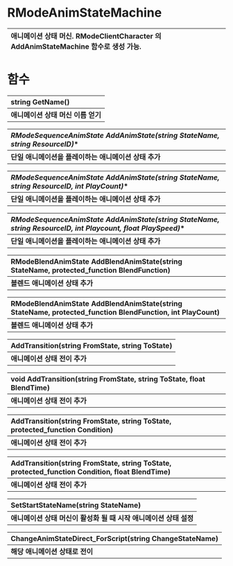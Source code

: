 # **RModeAnimStateMachine**

| **애니메이션 상태 머신. RModeClientCharacter 의 AddAnimStateMachine 함수로 생성 가능.** |
| :--- |
# **함수**

| **string GetName()** |
| :--- |
| **애니메이션 상태 머신 이름 얻기** |

| **RModeSequenceAnimState* AddAnimState(string StateName, string ResourceID)** |
| :--- |
| **단일 애니메이션을 플레이하는 애니메이션 상태 추가** |

| **RModeSequenceAnimState* AddAnimState(string StateName, string ResourceID, int PlayCount)** |
| :--- |
| **단일 애니메이션을 플레이하는 애니메이션 상태 추가** |

| **RModeSequenceAnimState* AddAnimState(string StateName, string ResourceID, int Playcount, float PlaySpeed)** |
| :--- |
| **단일 애니메이션을 플레이하는 애니메이션 상태 추가** |

| **RModeBlendAnimState AddBlendAnimState(string StateName, protected_function BlendFunction)** |
| :--- |
| **블렌드 애니메이션 상태 추가** |

| **RModeBlendAnimState AddBlendAnimState(string StateName, protected_function BlendFunction, int PlayCount)** |
| :--- |
| **블렌드 애니메이션 상태 추가** |

| **AddTransition(string FromState, string ToState)** |
| :--- |
| **애니메이션 상태 전이 추가** |

| **void AddTransition(string FromState, string ToState, float BlendTime)** |
| :--- |
| **애니메이션 상태 전이 추가** |

| **AddTransition(string FromState, string ToState, protected_function Condition)** |
| :--- |
| **애니메이션 상태 전이 추가** |

| **AddTransition(string FromState, string ToState, protected_function Condition, float BlendTime)** |
| :--- |
| **애니메이션 상태 전이 추가** |

| **SetStartStateName(string StateName)** |
| :--- |
| **애니메이션 상태 머신이 활성화 될 때 시작 애니메이션 상태 설정** |

| **ChangeAnimStateDirect_ForScript(string ChangeStateName)** |
| :--- |
| **해당 애니메이션 상태로 전이** |

